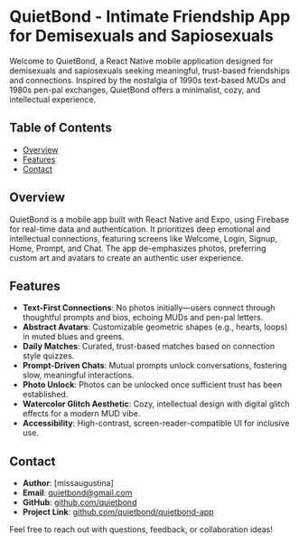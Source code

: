 # QuietBond - Intimate Friendship App for Demisexuals and Sapiosexuals

Welcome to QuietBond, a React Native mobile application designed for demisexuals and sapiosexuals seeking meaningful, trust-based friendships and connections. Inspired by the nostalgia of 1990s text-based MUDs and 1980s pen-pal exchanges, QuietBond offers a minimalist, cozy, and intellectual experience.

## Table of Contents
- [Overview](#overview)
- [Features](#features)
- [Contact](#contact)

## Overview
QuietBond is a mobile app built with React Native and Expo, using Firebase for real-time data and authentication. It prioritizes deep emotional and intellectual connections, featuring screens like Welcome, Login, Signup, Home, Prompt, and Chat. The app de-emphasizes photos, preferring custom art and avatars to create an authentic user experience.

## Features
- **Text-First Connections**: No photos initially—users connect through thoughtful prompts and bios, echoing MUDs and pen-pal letters.  
- **Abstract Avatars**: Customizable geometric shapes (e.g., hearts, loops) in muted blues and greens.  
- **Daily Matches**: Curated, trust-based matches based on connection style quizzes.  
- **Prompt-Driven Chats**: Mutual prompts unlock conversations, fostering slow, meaningful interactions.
- **Photo Unlock**: Photos can be unlocked once sufficient trust has been established. 
- **Watercolor Glitch Aesthetic**: Cozy, intellectual design with digital glitch effects for a modern MUD vibe.  
- **Accessibility**: High-contrast, screen-reader-compatible UI for inclusive use.

## Contact
- **Author**: [missaugustina]  
- **Email**: quietbond@gmail.com  
- **GitHub**: [github.com/quietbond](https://github.com/quietbond)  
- **Project Link**: [github.com/quietbond/quietbond-app](https://github.com/quietbond/quietbond-app)

Feel free to reach out with questions, feedback, or collaboration ideas!
